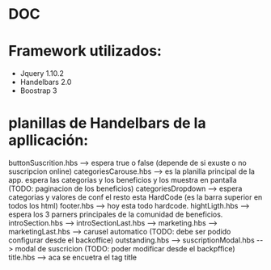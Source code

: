 DOC 
===

Framework utilizados:
====================

- Jquery 1.10.2
- Handelbars 2.0
- Boostrap 3

planillas de Handelbars de la apllicación:
=========================================

buttonSuscrition.hbs --> espera true o false (depende de si exuste o no suscripcion online)
categoriesCarouse.hbs --> es la planilla principal de la app. espera las categorias y los beneficios y los muestra en pantalla (TODO: paginacion de los beneficios)
categoriesDropdown --> espera categorias y valores de conf el resto esta HardCode (es la barra superior en todos los html)
footer.hbs --> hoy esta todo hardcode.
hightLigth.hbs --> espera los 3 parners principales de la comunidad de beneficios.
introSection.hbs --> 
introSectionLast.hbs -->
marketing.hbs -->
marketingLast.hbs --> carusel automatico (TODO: debe ser podido configurar desde el backoffice)
outstanding.hbs --> 
suscriptionModal.hbs --> modal de suscricion (TODO: poder modificar desde el backpffice)
title.hbs --> aca se encuetra el tag title
